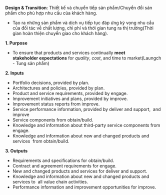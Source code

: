 **Design & Transition**: Thiết kế và chuyển tiếp sản phẩm/Chuyển đổi sản phẩm cho phù hợp nhu cầu của khách hàng.
- Tạo ra những sản phẩm và dịch vụ tiếp tục đáp ứng kỳ vọng nhu cầu của đối tác về chất lượng, chi phí và thời gian tung ra thị trường(Thời gian hoàn thiện chuyển giao cho khách hàng).

**1. Purpose**
- To ensure that products and services continually **meet stakeholder expectations** for *quality*, *cost*, and time to market(Laungch - Tung sản phẩm)

**2. Inputs**
- Portfolio decisions, provided by plan.
- Architectures and policies, provided by plan.
- Product and service requirements, provided by engage.
- Improvement initiatives and plans, provided by improve.
- Improvement status reports from improve.
- Service performance information, provided by deliver and support,  and improve
- Service components from obtain/build.
- Knowledge and information about third-party service components from engage.
- Knowledge and information about new and changed products and services  from obtain/build.

**3. Outputs**
- Requirements and specifications for obtain/build.
- Contract and agreement requirements for engage.
- New and changed products and services for deliver and support.
- Knowledge and information about new and changed products and services to  all value chain activities.
- Performance information and improvement opportunities for improve.
